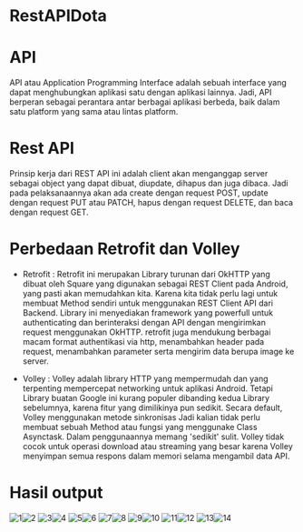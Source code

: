 # RestAPIDota
# API
API atau Application Programming Interface adalah sebuah interface yang dapat menghubungkan aplikasi satu dengan aplikasi lainnya. Jadi, API berperan sebagai perantara antar berbagai aplikasi berbeda, baik dalam satu platform yang sama atau lintas platform.
# Rest API
Prinsip kerja dari REST API ini adalah client akan menganggap server sebagai object yang dapat dibuat, diupdate, dihapus dan juga dibaca. Jadi pada pelaksanaannya akan ada create dengan request POST, update dengan request PUT atau PATCH, hapus dengan request DELETE, dan baca dengan request GET.
# Perbedaan Retrofit dan Volley
- Retrofit : Retrofit ini merupakan Library turunan dari OkHTTP yang dibuat oleh Square yang digunakan sebagai REST Client pada Android, yang pasti akan memudahkan kita. Karena kita tidak perlu lagi untuk membuat Method sendiri untuk menggunakan REST Client API dari Backend. Library ini menyediakan framework yang powerfull untuk authenticating dan berinteraksi dengan API dengan mengirimkan request menggunakan OkHTTP. retrofit juga mendukung berbagai macam format authentikasi via http, menambahkan header pada request, menambahkan parameter serta mengirim data berupa image ke server.

- Volley : Volley adalah library HTTP yang mempermudah dan yang terpenting mempercepat networking untuk aplikasi Android. Tetapi Library buatan Google ini kurang populer dibanding kedua Library sebelumnya, karena fitur yang dimilikinya pun sedikit. Secara default, Volley menggunakan metode sinkronisas Jadi kalian tidak perlu membuat sebuah Method atau fungsi yang menggunake Class Asynctask. Dalam penggunaannya memang 'sedikit' sulit. Volley tidak cocok untuk operasi download atau streaming yang besar karena Volley menyimpan semua respons dalam memori selama mengambil data API.

# Hasil output
![1](https://user-images.githubusercontent.com/63888291/117603220-bd01b980-b17c-11eb-89ab-65ab1473c442.jpeg)![2](https://user-images.githubusercontent.com/63888291/117603221-bd9a5000-b17c-11eb-81db-3496b894980b.jpeg)
![3](https://user-images.githubusercontent.com/63888291/117603223-bd9a5000-b17c-11eb-95af-7273f9e19f02.jpeg)![4](https://user-images.githubusercontent.com/63888291/117603224-be32e680-b17c-11eb-82a3-e63ed2333262.jpeg)
![5](https://user-images.githubusercontent.com/63888291/117603225-becb7d00-b17c-11eb-8de4-4e1689c03797.jpeg)![6](https://user-images.githubusercontent.com/63888291/117603202-b83d0580-b17c-11eb-8b5e-0bae5b3b01b7.jpeg)
![7](https://user-images.githubusercontent.com/63888291/117603203-b96e3280-b17c-11eb-95f2-0069d6fc49e7.jpeg)![8](https://user-images.githubusercontent.com/63888291/117603206-ba06c900-b17c-11eb-853e-600a4fe47840.jpeg)
![9](https://user-images.githubusercontent.com/63888291/117603209-ba9f5f80-b17c-11eb-9bf7-3951df353ccc.jpeg)![10](https://user-images.githubusercontent.com/63888291/117603210-bb37f600-b17c-11eb-8db9-4c3e05d6da16.jpeg)
![11](https://user-images.githubusercontent.com/63888291/117603212-bb37f600-b17c-11eb-9c23-c6eb469613d6.jpeg)![12](https://user-images.githubusercontent.com/63888291/117603214-bbd08c80-b17c-11eb-9e1d-821ec0a094ad.jpeg)
![13](https://user-images.githubusercontent.com/63888291/117603215-bc692300-b17c-11eb-8244-1388febafdff.jpeg)![14](https://user-images.githubusercontent.com/63888291/117603217-bc692300-b17c-11eb-8a9a-62ac64d0c8d7.jpeg)



